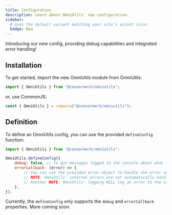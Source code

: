 ```yaml
---
title: Configuration
description: Learn about OmniUtils' new configuration.
sidebar:
  # Uses the default variant matching your site’s accent color
  badge: New
---
```


Introducing our new config, providing debug capabilities and integrated error handling!

## Installation
To get started, import the new OmniUtils module from OmniUtils:
```javascript
import { OmniUtils } from "@connormerk/omniutils";
```
or, use CommonJS:
```javascript
const { OmniUtils } = require("@connormerk/omniutils");
```

## Definition
To define an OmniUtils config, you can use the provided `defineConfig` function:
```javascript
import { OmniUtils } from "@connormerk/omniutils";

OmniUtils.defineConfig({
    debug: false, // to get messages logged to the console about what is happening within OmniUtils
    errorCallback: (error) => {
        // You can use the provided error object to handle the error accordingly.
        // NOTE: OmniUtils' internal errors are not automatically handled by Node.js. You must define an errorCallback to handle these errors in your application.
        // Another NOTE: OmniUtils' logging WILL log an error to the console, but not provide any other handling.
    },
});
```
Currently, the `defineConfig` only supports the `debug` and `errorCallback` properties. More coming soon.